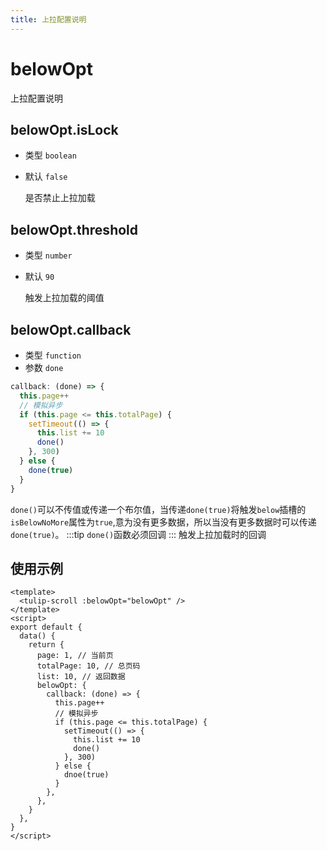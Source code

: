 ```yaml
---
title: 上拉配置说明
---
```


# belowOpt

上拉配置说明

## belowOpt.isLock

- 类型 `boolean`
- 默认 `false`

  是否禁止上拉加载

## belowOpt.threshold

- 类型 `number`
- 默认 `90`

  触发上拉加载的阈值

## belowOpt.callback

- 类型 `function`
- 参数 `done`

```js
callback: (done) => {
  this.page++
  // 模拟异步
  if (this.page <= this.totalPage) {
    setTimeout(() => {
      this.list += 10
      done()
    }, 300)
  } else {
    done(true)
  }
}
```
`done()`可以不传值或传递一个布尔值，当传递`done(true)`将触发`below`插槽的`isBelowNoMore`属性为`true`,意为没有更多数据，所以当没有更多数据时可以传递`done(true)`。
:::tip
`done()`函数必须回调
:::
触发上拉加载时的回调

## 使用示例

```vue
<template>
  <tulip-scroll :belowOpt="belowOpt" />
</template>
<script>
export default {
  data() {
    return {
      page: 1, // 当前页
      totalPage: 10, // 总页码
      list: 10, // 返回数据
      belowOpt: {
        callback: (done) => {
          this.page++
          // 模拟异步
          if (this.page <= this.totalPage) {
            setTimeout(() => {
              this.list += 10
              done()
            }, 300)
          } else {
            dnoe(true)
          }
        },
      },
    }
  },
}
</script>
```
